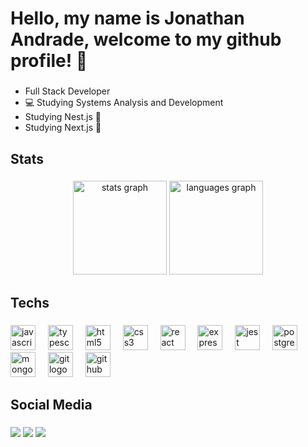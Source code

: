 <h1 align="left">Hello, my name is Jonathan Andrade, welcome to my github profile! 👋</h1>

###

- Full Stack Developer
- 💻 Studying Systems Analysis and Development
- Studying Nest.js 📖
- Studying Next.js 📖

<h2 align="left">Stats</h2>

###

<div align="center">
  <img src="https://github-readme-stats.vercel.app/api?username=JhowsDev&hide_title=false&hide_rank=true&show_icons=true&include_all_commits=true&count_private=true&disable_animations=false&theme=dracula&locale=en&hide_border=false&order=1" height="150" alt="stats graph"/>
  <img src="https://github-readme-stats.vercel.app/api/top-langs?username=JhowsDev&locale=en&hide_title=false&layout=compact&card_width=320&langs_count=5&theme=dracula&hide_border=false&order=2" height="150" alt="languages graph"  />
</div>

###

###

<h2 align="left">Techs</h2>

###


<div align="left">
  <img src="https://cdn.jsdelivr.net/gh/devicons/devicon/icons/javascript/javascript-original.svg" height="40" alt="javascript logo"  />
  <img width="12" />
  <img src="https://cdn.jsdelivr.net/gh/devicons/devicon/icons/typescript/typescript-original.svg" height="40" alt="typescript logo"  />
  <img width="12" />
  <img src="https://cdn.jsdelivr.net/gh/devicons/devicon/icons/html5/html5-original.svg" height="40" alt="html5 logo"  />
  <img width="12" />
  <img src="https://cdn.jsdelivr.net/gh/devicons/devicon/icons/css3/css3-original.svg" height="40" alt="css3 logo"  />
  <img width="12" />
  <img src="https://cdn.jsdelivr.net/gh/devicons/devicon/icons/react/react-original.svg" height="40" alt="react logo"  />
  <img width="12" />
  <img src="https://img.shields.io/badge/Express-000000?logo=express&logoColor=white&style=for-the-badge" height="40" alt="express logo"  />
  <img width="12" />
  <img src="https://cdn.jsdelivr.net/gh/devicons/devicon/icons/jest/jest-plain.svg" height="40" alt="jest logo"  />
  <img width="12" />
  <img src="https://cdn.jsdelivr.net/gh/devicons/devicon/icons/postgresql/postgresql-original.svg" height="40" alt="postgresql logo"  />
  <img width="12" />
  <img src="https://cdn.jsdelivr.net/gh/devicons/devicon/icons/mongodb/mongodb-original.svg" height="40" alt="mongodb logo"  />
  <img width="12" />
  <img src="https://cdn.jsdelivr.net/gh/devicons/devicon/icons/git/git-original.svg" height="40" alt="git logo"  />
  <img width="12" />
  <img src="https://skillicons.dev/icons?i=github" height="40" alt="github logo"  />
</div>

###

<h2 align="left">Social Media</h2>

###
 
<div> 
  <a href="https://wa.me/5575982037130" target="_blank"><img src="https://img.shields.io/badge/WhatsApp-25D366?style=for-the-badge&logo=whatsapp&logoColor=white" target="_blank"/></a>
  <a href="mailto:jonathansousaandrade316@gmail.com" target="_blank"><img src="https://img.shields.io/badge/Gmail-D14836?style=for-the-badge&logo=gmail&logoColor=white" target="_blank"/></a>
  <a href="https://www.linkedin.com/in/jonathan-andrade-98592a282/" target="_blank"><img src="https://img.shields.io/badge/LinkedIn-0077B5?style=for-the-badge&logo=linkedin&logoColor=white" target="_blank"/></a>
</div>

###
